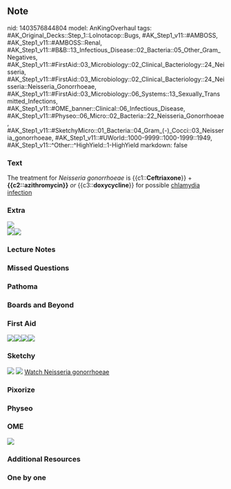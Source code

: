 ## Note
nid: 1403576844804
model: AnKingOverhaul
tags: #AK_Original_Decks::Step_1::Lolnotacop::Bugs, #AK_Step1_v11::#AMBOSS, #AK_Step1_v11::#AMBOSS::Renal, #AK_Step1_v11::#B&B::13_Infectious_Disease::02_Bacteria::05_Other_Gram_Negatives, #AK_Step1_v11::#FirstAid::03_Microbiology::02_Clinical_Bacteriology::24_Neisseria, #AK_Step1_v11::#FirstAid::03_Microbiology::02_Clinical_Bacteriology::24_Neisseria::Neisseria_Gonorrhoeae, #AK_Step1_v11::#FirstAid::03_Microbiology::06_Systems::13_Sexually_Transmitted_Infections, #AK_Step1_v11::#OME_banner::Clinical::06_Infectious_Disease, #AK_Step1_v11::#Physeo::06_Micro::02_Bacteria::22_Neisseria_Gonorrhoeae, #AK_Step1_v11::#SketchyMicro::01_Bacteria::04_Gram_(-)_Cocci::03_Neisseria_gonorrhoeae, #AK_Step1_v11::#UWorld::1000-9999::1000-1999::1949, #AK_Step1_v11::^Other::^HighYield::1-HighYield
markdown: false

### Text
The treatment for <i>Neisseria gonorrhoeae</i> is
{{c1::<b>Ceftriaxone</b>}} + <b>{{c2::azithromycin}}</b> <i>or</i>
{{c3::<b>doxycycline</b>}} for possible <u>chlamydia infection</u>

### Extra
<img src="paste-13696650707398.jpg">
<div><img src="paste-18962280612197.jpg"><img src=
"paste-18872086298975.jpg"></div>

### Lecture Notes


### Missed Questions


### Pathoma


### Boards and Beyond


### First Aid
<img src="paste-275857159487491.jpg"><img src=
"paste-42743514529795_1566160514431.jpg"><img src=
"paste-45505178501123.jpg"><img src="paste-26336739459073.jpg">

### Sketchy
<img src="paste-27719718928387.jpg"> <img src=
"paste-2217ca70876e9843bbd43081c7b069f188708a1f.png"> <a href=
"https://dashboard.sketchy.com/study/medical/courses/medical-microbiology/units/medical-microbiology-bacteria/videos/medical-microbiology-bacteria-gram-negative-cocci-neisseria-gonorrhoeae?utm_source=anki&utm_medium=partnership&utm_campaign=february_update&utm_content=medical">
Watch Neisseria gonorrhoeae</a>

### Pixorize


### Physeo


### OME
<div class="ome-widget">
  <a href=
  "https://onlinemeded.org/spa/infectious-disease?ref=anki"><img src="_OME_AnkiFlashcards_Topic_1.png"></a>
</div>

### Additional Resources


### One by one

